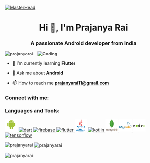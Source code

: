 [![MasterHead](https://1.bp.blogspot.com/-7A4WynwLsMw/XbBpCXG8fHI/AAAAAAAAMt4/uOa1bpLskYgrwGbllhSu2SDj_Mig8SXJQCLcBGAsYHQ/s1600/2000_600px.gif)](https://prajanyarai.io)
<h1 align="center">Hi 👋, I'm Prajanya Rai</h1>
<h3 align="center">A passionate Android developer from India</h3>
<img align="right" alt="Coding" width="400" src="https://thumbs.gfycat.com/GiftedTinyHammerheadshark-size_restricted.gif">

<p align="left"> <img src="https://komarev.com/ghpvc/?username=prajanyarai&label=Profile%20views&color=0e75b6&style=flat" alt="prajanyarai" /> </p>

- 🌱 I’m currently learning **Flutter**

- 💬 Ask me about **Android**

- 📫 How to reach me **prajanyarai11@gmail.com**

<h3 align="left">Connect with me:</h3>
 <p align="left"> 
</p> 

<h3 align="left">Languages and Tools:</h3>
<p align="left"> <a href="https://developer.android.com" target="_blank" rel="noreferrer"> <img src="https://raw.githubusercontent.com/devicons/devicon/master/icons/android/android-original-wordmark.svg" alt="android" width="40" height="40"/> </a> <a href="https://dart.dev" target="_blank" rel="noreferrer"> <img src="https://www.vectorlogo.zone/logos/dartlang/dartlang-icon.svg" alt="dart" width="40" height="40"/> </a> <a href="https://firebase.google.com/" target="_blank" rel="noreferrer"> <img src="https://www.vectorlogo.zone/logos/firebase/firebase-icon.svg" alt="firebase" width="40" height="40"/> </a> <a href="https://flutter.dev" target="_blank" rel="noreferrer"> <img src="https://www.vectorlogo.zone/logos/flutterio/flutterio-icon.svg" alt="flutter" width="40" height="40"/> </a> <a href="https://www.java.com" target="_blank" rel="noreferrer"> <img src="https://raw.githubusercontent.com/devicons/devicon/master/icons/java/java-original.svg" alt="java" width="40" height="40"/> </a> <a href="https://kotlinlang.org" target="_blank" rel="noreferrer"> <img src="https://www.vectorlogo.zone/logos/kotlinlang/kotlinlang-icon.svg" alt="kotlin" width="40" height="40"/> </a> <a href="https://www.mongodb.com/" target="_blank" rel="noreferrer"> <img src="https://raw.githubusercontent.com/devicons/devicon/master/icons/mongodb/mongodb-original-wordmark.svg" alt="mongodb" width="40" height="40"/> </a> <a href="https://www.mysql.com/" target="_blank" rel="noreferrer"> <img src="https://raw.githubusercontent.com/devicons/devicon/master/icons/mysql/mysql-original-wordmark.svg" alt="mysql" width="40" height="40"/> </a> <a href="https://nodejs.org" target="_blank" rel="noreferrer"> <img src="https://raw.githubusercontent.com/devicons/devicon/master/icons/nodejs/nodejs-original-wordmark.svg" alt="nodejs" width="40" height="40"/> </a> <a href="https://www.tensorflow.org" target="_blank" rel="noreferrer"> <img src="https://www.vectorlogo.zone/logos/tensorflow/tensorflow-icon.svg" alt="tensorflow" width="40" height="40"/> </a> </p>

<p><img align="left" src="https://github-readme-stats.vercel.app/api/top-langs?username=prajanyarai&show_icons=true&locale=en&layout=compact" alt="prajanyarai" /></p>

<p>&nbsp;<img align="center" src="https://github-readme-stats.vercel.app/api?username=prajanyarai&show_icons=true&locale=en" alt="prajanyarai" /></p>

<p><img align="center" src="https://github-readme-streak-stats.herokuapp.com/?user=prajanyarai&" alt="prajanyarai" /></p>
